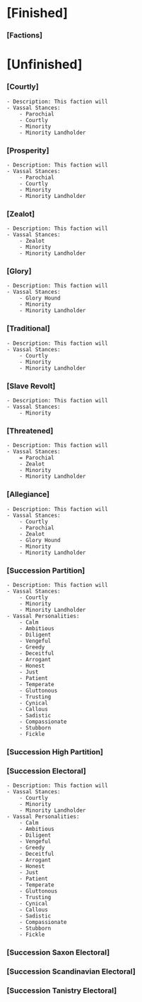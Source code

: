 # [Finished]

### [Factions]

# [Unfinished]

### [Courtly]
	- Description: This faction will  
	- Vassal Stances:
		- Parochial
		- Courtly
		- Minority
		- Minority Landholder

### [Prosperity]
	- Description: This faction will  
	- Vassal Stances:
		- Parochial
		- Courtly
		- Minority
		- Minority Landholder

### [Zealot]
	- Description: This faction will  
	- Vassal Stances:
		- Zealot
		- Minority
		- Minority Landholder

### [Glory]
	- Description: This faction will  
	- Vassal Stances:
		- Glory Hound
		- Minority
		- Minority Landholder

### [Traditional]
	- Description: This faction will  
	- Vassal Stances:
		- Courtly
		- Minority
		- Minority Landholder

### [Slave Revolt]
	- Description: This faction will  
	- Vassal Stances:
		- Minority

### [Threatened]
	- Description: This faction will  
	- Vassal Stances:
		= Parochial
		- Zealot
		- Minority
		- Minority Landholder

### [Allegiance]
	- Description: This faction will  
	- Vassal Stances:
		- Courtly
		- Parochial
		- Zealot
		- Glory Hound
		- Minority
		- Minority Landholder

### [Succession Partition]
	- Description: This faction will  
	- Vassal Stances:
		- Courtly
		- Minority
		- Minority Landholder
	- Vassal Personalities:
		- Calm
		- Ambitious
		- Diligent
		- Vengeful
		- Greedy
		- Deceitful
		- Arrogant
		- Honest
		- Just
		- Patient
		- Temperate
		- Gluttonous
		- Trusting
		- Cynical
		- Callous
		- Sadistic
		- Compassionate
		- Stubborn
		- Fickle 

### [Succession High Partition]

### [Succession Electoral]
	- Description: This faction will  
	- Vassal Stances:
		- Courtly
		- Minority
		- Minority Landholder
	- Vassal Personalities:
		- Calm
		- Ambitious
		- Diligent
		- Vengeful
		- Greedy
		- Deceitful
		- Arrogant
		- Honest
		- Just
		- Patient
		- Temperate
		- Gluttonous
		- Trusting
		- Cynical
		- Callous
		- Sadistic
		- Compassionate
		- Stubborn
		- Fickle

### [Succession Saxon Electoral]

### [Succession Scandinavian Electoral]

### [Succession Tanistry Electoral]

